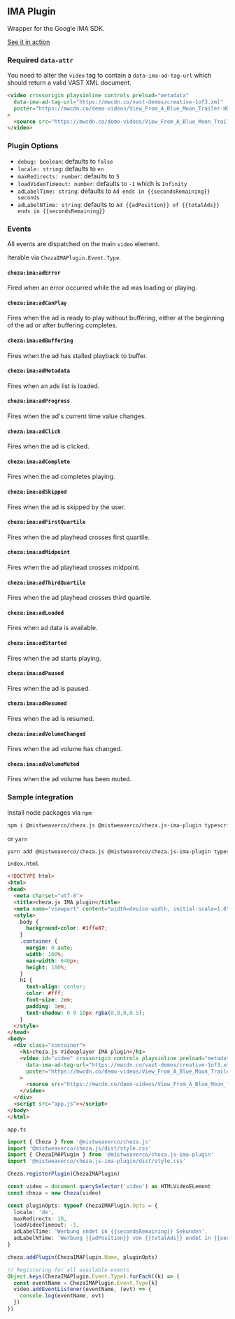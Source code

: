 ## IMA Plugin

Wrapper for the Google IMA SDK.

[See it in action](examples/ima-plugin/example.html)

### Required `data-attr`

You need to alter the `video` tag to contain a `data-ima-ad-tag-url`
which should return a valid VAST XML document.

```html
<video crossorigin playsinline controls preload="metadata"
  data-ima-ad-tag-url="https://mwcdn.co/vast-demos/creative-1of3.xml"
  poster="https://mwcdn.co/demo-videos/View_From_A_Blue_Moon_Trailer-HD.jpg"
>
  <source src="https://mwcdn.co/demo-videos/View_From_A_Blue_Moon_Trailer-576p.mp4" type="video/mp4" />
</video>
```

### Plugin Options

 - `debug: boolean`: defaults to `false`
 - `locale: string`: defaults to `en`
 - `maxRedirects: number`: defaults to `5`
 - `loadVideoTimeout: number`: defaults to `-1` which is `Infinity`
 - `adLabelTime: string`: defaults to `Ad ends in {{secondsRemaining}} seconds`
 - `adLabelNTime: string`: defaults to `Ad {{adPosition}} of {{totalAds}} ends in {{secondsRemaining}}`

### Events

All events are dispatched on the main `video` element.

Iterable via `ChezaIMAPlugin.Event.Type`.

#### `cheza:ima:adError`

Fired when an error occurred while the ad was loading or playing.

#### `cheza:ima:adCanPlay`

Fires when the ad is ready to play without buffering, either at the beginning of the ad or after buffering completes.

#### `cheza:ima:adBuffering`

Fires when the ad has stalled playback to buffer.

#### `cheza:ima:adMetadata`

Fires when an ads list is loaded.

#### `cheza:ima:adProgress`

Fires when the ad's current time value changes.

#### `cheza:ima:adClick`

Fires when the ad is clicked.

#### `cheza:ima:adComplete`

Fires when the ad completes playing.

#### `cheza:ima:adSkipped`

Fires when the ad is skipped by the user.

#### `cheza:ima:adFirstQuartile`

Fires when the ad playhead crosses first quartile.

#### `cheza:ima:adMidpoint`

Fires when the ad playhead crosses midpoint.

#### `cheza:ima:adThirdQuartile`

Fires when the ad playhead crosses third quartile.

#### `cheza:ima:adLoaded`

Fires when ad data is available.

#### `cheza:ima:adStarted`

Fires when the ad starts playing.

#### `cheza:ima:adPaused`

Fires when the ad is paused.

#### `cheza:ima:adResumed`

Fires when the ad is resumed.

#### `cheza:ima:adVolumeChanged`

Fires when the ad volume has changed.

#### `cheza:ima:adVolumeMuted`

Fires when the ad volume has been muted.

### Sample integration

Install node packages via `npm`

```sh
npm i @mistweaverco/cheza.js @mistweaverco/cheza.js-ima-plugin typescript
```

or `yarn`

```sh
yarn add @mistweaverco/cheza.js @mistweaverco/cheza.js-ima-plugin typescript
```

`index.html`

```html
<!DOCTYPE html>
<html>
<head>
  <meta charset="utf-8">
  <title>cheza.js IMA plugin</title>
  <meta name="viewport" content="width=device-width, initial-scale=1.0" />
  <style>
    body {
      background-color: #1ffe87;
    }
    .container {
      margin: 0 auto;
      width: 100%;
      max-width: 640px;
      height: 100%;
    }
    h1 {
      text-align: center;
      color: #fff;
      font-size: 2em;
      padding: 1em;
      text-shadow: 0 0 10px rgba(0,0,0,0.5);
    }
  </style>
</head>
<body>
  <div class="container">
    <h1>cheza.js Videoplayer IMA plugin</h1>
    <video id="video" crossorigin controls playsinline preload="metadata"
      data-ima-ad-tag-url="https://mwcdn.co/vast-demos/creative-1of3.xml"
      poster="https://mwcdn.co/demo-videos/View_From_A_Blue_Moon_Trailer-HD.jpg"
    >
      <source src="https://mwcdn.co/demo-videos/View_From_A_Blue_Moon_Trailer-576p.mp4" type="video/mp4" />
    </video>
  </div>
  <script src="app.js"></script>
</body>
</html>
```

`app.ts`

```typescript
import { Cheza } from '@mistweaverco/cheza.js'
import '@mistweaverco/cheza.js/dist/style.css'
import { ChezaIMAPlugin } from '@mistweaverco/cheza.js-ima-plugin'
import '@mistweaverco/cheza.js-ima-plugin/dist/style.css'

Cheza.registerPlugin(ChezaIMAPlugin)

const video = document.querySelector('video') as HTMLVideoELement
const cheza = new Cheza(video)

const pluginOpts: typeof ChezaIMAPlugin.Opts = {
  locale: 'de',
  maxRedirects: 10,
  loadVideoTimeout: -1,
  adLabelTime: 'Werbung endet in {{secondsRemaining}} Sekunden',
  adLabelNTime: 'Werbung {{adPosition}} von {{totalAds}} endet in {{secondsRemaining}}s'
}

cheza.addPlugin(ChezaIMAPlugin.Name, pluginOpts)

// Registering for all available events
Object.keys(ChezaIMAPlugin.Event.Type).forEach((k) => {
  const eventName = ChezaIMAPlugin.Event.Type[k]
  video.addEventListener(eventName, (evt) => {
    console.log(eventName, evt)
  })
})
```

